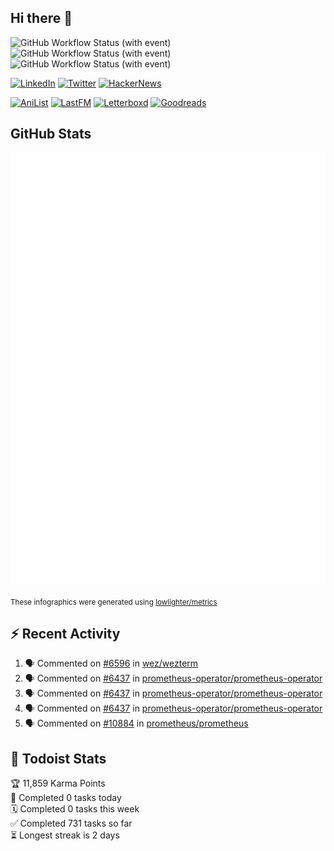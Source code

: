 ## Hi there 👋

![GitHub Workflow Status (with event)](https://img.shields.io/github/actions/workflow/status/PrayagS/PrayagS/metrics.yml?style=plastic&label=GitHub%20metrics)
![GitHub Workflow Status (with event)](https://img.shields.io/github/actions/workflow/status/PrayagS/PrayagS/github-recent-activity.yml?style=plastic&label=GitHub%20recent%20activity)
![GitHub Workflow Status (with event)](https://img.shields.io/github/actions/workflow/status/PrayagS/PrayagS/todoist.yml?style=plastic&label=Todoist%20activity)

[![LinkedIn](https://img.shields.io/badge/linkedin-%231E77B5.svg?&style=flat&logo=linkedin&logoColor=white)](https://linkedin.com/in/prayag-savsani)
[![Twitter](https://img.shields.io/badge/twitter-%2300acee.svg?&style=flat&logo=twitter&logoColor=white)](https://twitter.com/PrayagSavsani)
[![HackerNews](https://img.shields.io/hackernews/user-karma/PrayagS?style=flat&logo=ycombinator&logoColor=%23f0652f&labelColor=%23ffffff&color=%23f0652f)](https://news.ycombinator.com/user?id=PrayagS)

[![AniList](https://img.shields.io/badge/%20Prayagmatic-%2520?logo=anilist&logoColor=%2302A9FF&color=%23ffffff)](https://anilist.co/user/Prayagmatic/)
[![LastFM](https://img.shields.io/badge/%20PrayagS527-%2520?logo=lastdotfm&logoColor=%23ffffff&color=%23d51007)](https://www.last.fm/user/PrayagS527)
[![Letterboxd](https://img.shields.io/badge/%20Prayagmatic-%2520?logo=letterboxd&logoColor=%23202830&color=%23ffffff)](https://letterboxd.com/Prayagmatic/)
[![Goodreads](https://img.shields.io/badge/%20Prayagmatic-%2520?logo=goodreads&logoColor=%2375420e&color=%23e9e5cd)](https://www.goodreads.com/user/show/170988088-prayagmatic)

## GitHub Stats

![](./col1.metrics.svg)

<sub>These infographics were generated using [lowlighter/metrics](https://github.com/lowlighter/metrics)</sub>

## :zap: Recent Activity

<!--START_SECTION:activity-->
1. 🗣 Commented on [#6596](https://github.com/wez/wezterm/issues/6596#issuecomment-2621587446) in [wez/wezterm](https://github.com/wez/wezterm)
2. 🗣 Commented on [#6437](https://github.com/prometheus-operator/prometheus-operator/issues/6437#issuecomment-2621578699) in [prometheus-operator/prometheus-operator](https://github.com/prometheus-operator/prometheus-operator)
3. 🗣 Commented on [#6437](https://github.com/prometheus-operator/prometheus-operator/issues/6437#issuecomment-2621246285) in [prometheus-operator/prometheus-operator](https://github.com/prometheus-operator/prometheus-operator)
4. 🗣 Commented on [#6437](https://github.com/prometheus-operator/prometheus-operator/issues/6437#issuecomment-2620200612) in [prometheus-operator/prometheus-operator](https://github.com/prometheus-operator/prometheus-operator)
5. 🗣 Commented on [#10884](https://github.com/prometheus/prometheus/issues/10884#issuecomment-2607148177) in [prometheus/prometheus](https://github.com/prometheus/prometheus)
<!--END_SECTION:activity-->

## :memo: Todoist Stats

<!-- TODO-IST:START -->
🏆  11,859 Karma Points           
🌸  Completed 0 tasks today           
🗓  Completed 0 tasks this week           
✅  Completed 731 tasks so far           
⏳  Longest streak is 2 days
<!-- TODO-IST:END -->
